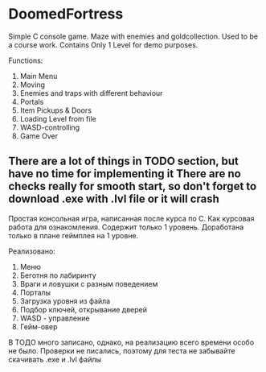 # DoomedFortress
Simple C console game. Maze with enemies and goldcollection. Used to be a course work.
Contains Only 1 Level for demo purposes.

Functions:
1) Main Menu
2) Moving
3) Enemies and traps with different behaviour
4) Portals
5) Item Pickups & Doors
6) Loading Level from file
7) WASD-controlling
8) Game Over

There are a lot of things in TODO section, but have no time for implementing it
There are no checks really for smooth start, so don't forget to download .exe with .lvl file or it will crash
-----

Простая консольная игра, написанная после курса по C. Как курсовая работа для ознакомления.
Содержит только 1 уровень. Доработана только в плане геймплея на 1 уровне.

Реализовано:
1) Меню
2) Беготня по лабиринту
3) Враги и ловушки с разным поведением
4) Порталы
5) Загрузка уровня из файла
6) Подбор ключей, открывание дверей
7) WASD - управление
8) Гейм-овер

В ТОДО много записано, однако, на реализацию всего времени особо не было.
Проверки не писались, поэтому для теста не забывайте скачивать .exe и .lvl файлы
